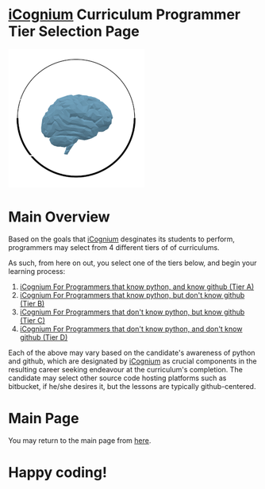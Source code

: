 # [iCognium](http://icognium.github.io) Curriculum Programmer Tier Selection Page

![Alt Text](https://github.com/icognium/icognium/blob/main/data/logo.png)


# Main Overview
Based on the goals that [iCognium](http://icognium.github.io) desginates its students to perform, programmers may select from 4 different tiers of of curriculums.

As such, from here on out, you select one of the tiers below, and begin your learning process:

1. [iCognium For Programmers that know python, and know github (Tier A)](https://github.com/icognium/icognium/tree/main/data/type_b/data/tier_a/README.md)
2. [iCognium For Programmers that know python, but don't know github (Tier B)](https://github.com/icognium/icognium/tree/main/data/type_b/data/tier_b/README.md)
3. [iCognium For Programmers that don't know python, but know github (Tier C)](https://github.com/icognium/icognium/tree/main/data/type_b/data/tier_c/README.md)
4. [iCognium For Programmers that don't know python, and don't know github (Tier D)](https://github.com/icognium/icognium/tree/main/data/type_b/data/tier_d/README.md)

Each of the above may vary based on the candidate's awareness of python and github, which are designated by [iCognium](http://icognium.github.io) as crucial components in the resulting career seeking endeavour at the curriculum's completion. The candidate may select other source code hosting platforms such as bitbucket, if he/she desires it, but the lessons are typically github-centered.

# Main Page
You may return to the main page from [here](https://github.com/icognium/icognium/).

# Happy coding!



